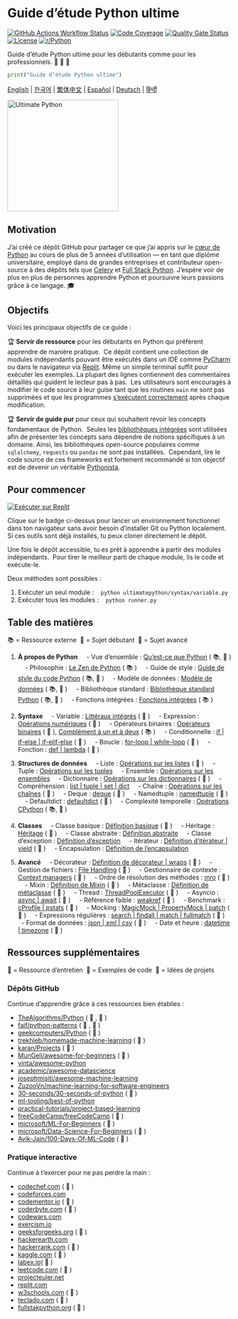 # Guide d’étude Python ultime

[![GitHub Actions Workflow Status](https://img.shields.io/github/actions/workflow/status/huangsam/ultimate-python/ci.yml)](https://github.com/huangsam/ultimate-python/actions)
[![Code Coverage](https://img.shields.io/codecov/c/github/huangsam/ultimate-python)](https://codecov.io/gh/huangsam/ultimate-python)
[![Quality Gate Status](https://img.shields.io/sonar/quality_gate/huangsam_ultimate-python?server=https%3A%2F%2Fsonarcloud.io)](https://sonarcloud.io/dashboard?id=huangsam_ultimate-python)
[![License](https://img.shields.io/github/license/huangsam/ultimate-python)](https://github.com/huangsam/ultimate-python/blob/main/LICENSE)
[![r/Python](https://img.shields.io/badge/reddit-original_post-red)](https://www.reddit.com/r/Python/comments/inllmf/ultimate_python_study_guide/)

Guide d’étude Python ultime pour les débutants comme pour les professionnels. 🐍 🐍 🐍

```python
print("Guide d’étude Python ultime")
```

[English](README.md) |
[한국어](README.ko.md) |
[繁体中文](README.zh_tw.md) |
[Español](README.es.md) |
[Deutsch](README.de.md) |
[हिन्दी](README.hi.md)

<img src="images/ultimatepython.webp" alt="Ultimate Python" width="250px" />

## Motivation

J’ai créé ce dépôt GitHub pour partager ce que j’ai appris sur le [cœur de Python](https://www.python.org/)
au cours de plus de 5 années d’utilisation — en tant que diplômé universitaire, employé
dans de grandes entreprises et contributeur open-source à des dépôts tels que
[Celery](https://github.com/celery/celery) et
[Full Stack Python](https://github.com/mattmakai/fullstackpython.com).
J’espère voir de plus en plus de personnes apprendre Python et poursuivre leurs passions
grâce à ce langage. 🎓

## Objectifs

Voici les principaux objectifs de ce guide :

🏆 **Servir de ressource** pour les débutants en Python qui préfèrent apprendre de manière pratique. 
Ce dépôt contient une collection de modules indépendants pouvant être exécutés dans un IDE
comme [PyCharm](https://www.jetbrains.com/pycharm/) ou dans le navigateur via
[Replit](https://replit.com/languages/python3). Même un simple terminal suffit
pour exécuter les exemples. La plupart des lignes contiennent des commentaires détaillés
qui guident le lecteur pas à pas. 
Les utilisateurs sont encouragés à modifier le code source à leur guise tant que les
routines `main` ne sont pas supprimées et que les programmes
[s’exécutent correctement](runner.py) après chaque modification.

🏆 **Servir de guide pur** pour ceux qui souhaitent revoir les concepts fondamentaux de Python. 
Seules les [bibliothèques intégrées](https://docs.python.org/3/library/) sont utilisées afin de
présenter les concepts sans dépendre de notions spécifiques à un domaine. Ainsi, les
bibliothèques open-source populaires comme `sqlalchemy`, `requests` ou `pandas`
ne sont pas installées. 
Cependant, lire le code source de ces frameworks est fortement recommandé
si ton objectif est de devenir un véritable
[Pythonista](https://www.urbandictionary.com/define.php?term=pythonista).

## Pour commencer

[![Exécuter sur Replit](https://replit.com/badge/github/huangsam/ultimate-python)](https://replit.com/github/huangsam/ultimate-python)

Clique sur le badge ci-dessus pour lancer un environnement fonctionnel dans ton navigateur
sans avoir besoin d’installer Git ou Python localement. 
Si ces outils sont déjà installés, tu peux cloner directement le dépôt.

Une fois le dépôt accessible, tu es prêt à apprendre à partir des modules indépendants. 
Pour tirer le meilleur parti de chaque module, lis le code et exécute-le.

Deux méthodes sont possibles :

1. Exécuter un seul module : 
  `python ultimatepython/syntax/variable.py`
2. Exécuter tous les modules : 
  `python runner.py`

## Table des matières

📚 = Ressource externe 
🍰 = Sujet débutant 
🤯 = Sujet avancé 

1. **À propos de Python**
    - Vue d’ensemble : [Qu’est-ce que Python](https://github.com/trekhleb/learn-python/blob/master/src/getting_started/what_is_python.md) ( 📚, 🍰 )
    - Philosophie : [Le Zen de Python](https://www.python.org/dev/peps/pep-0020/) ( 📚 )
    - Guide de style : [Guide de style du code Python](https://www.python.org/dev/peps/pep-0008/) ( 📚, 🤯 )
    - Modèle de données : [Modèle de données](https://docs.python.org/3/reference/datamodel.html) ( 📚, 🤯 )
    - Bibliothèque standard : [Bibliothèque standard Python](https://docs.python.org/3/library/) ( 📚, 🤯 )
    - Fonctions intégrées : [Fonctions intégrées](https://docs.python.org/3/library/functions.html) ( 📚 )

2. **Syntaxe**
    - Variable : [Littéraux intégrés](ultimatepython/syntax/variable.py) ( 🍰 )
    - Expression : [Opérations numériques](ultimatepython/syntax/expression.py) ( 🍰 )
    - Opérateurs binaires : [Opérateurs binaires](ultimatepython/syntax/bitwise.py) ( 🍰 ), [Complément à un et à deux](https://www.geeksforgeeks.org/difference-between-1s-complement-representation-and-2s-complement-representation-technique/) ( 📚 )
    - Conditionnelle : [if | if-else | if-elif-else](ultimatepython/syntax/conditional.py) ( 🍰 )
    - Boucle : [for-loop | while-loop](ultimatepython/syntax/loop.py) ( 🍰 )
    - Fonction : [def | lambda](ultimatepython/syntax/function.py) ( 🍰 )

3. **Structures de données**
    - Liste : [Opérations sur les listes](ultimatepython/data_structures/list.py) ( 🍰 )
    - Tuple : [Opérations sur les tuples](ultimatepython/data_structures/tuple.py)
    - Ensemble : [Opérations sur les ensembles](ultimatepython/data_structures/set.py)
    - Dictionnaire : [Opérations sur les dictionnaires](ultimatepython/data_structures/dict.py) ( 🍰 )
    - Compréhension : [list | tuple | set | dict](ultimatepython/data_structures/comprehension.py)
    - Chaîne : [Opérations sur les chaînes](ultimatepython/data_structures/string.py) ( 🍰 )
    - Deque : [deque](ultimatepython/data_structures/deque.py) ( 🤯 )
    - Namedtuple : [namedtuple](ultimatepython/data_structures/namedtuple.py) ( 🤯 )
    - Defaultdict : [defaultdict](ultimatepython/data_structures/defaultdict.py) ( 🤯 )
    - Complexité temporelle : [Opérations CPython](https://wiki.python.org/moin/TimeComplexity) ( 📚, 🤯 )

4. **Classes**
    - Classe basique : [Définition basique](ultimatepython/classes/basic_class.py) ( 🍰 )
    - Héritage : [Héritage](ultimatepython/classes/inheritance.py) ( 🍰 )
    - Classe abstraite : [Définition abstraite](ultimatepython/classes/abstract_class.py)
    - Classe d’exception : [Définition d’exception](ultimatepython/classes/exception_class.py)
    - Itérateur : [Définition d’itérateur | yield](ultimatepython/classes/iterator_class.py) ( 🤯 )
    - Encapsulation : [Définition de l’encapsulation](ultimatepython/classes/encapsulation.py)

5. **Avancé**
    - Décorateur : [Définition de décorateur | wraps](ultimatepython/advanced/decorator.py) ( 🤯 )
    - Gestion de fichiers : [File Handling](ultimatepython/advanced/file_handling.py) ( 🤯 )
    - Gestionnaire de contexte : [Context managers](ultimatepython/advanced/context_manager.py) ( 🤯 )
    - Ordre de résolution des méthodes : [mro](ultimatepython/advanced/mro.py) ( 🤯 )
    - Mixin : [Définition de Mixin](ultimatepython/advanced/mixin.py) ( 🤯 )
    - Métaclasse : [Définition de métaclasse](ultimatepython/advanced/meta_class.py) ( 🤯 )
    - Thread : [ThreadPoolExecutor](ultimatepython/advanced/thread.py) ( 🤯 )
    - Asyncio : [async | await](ultimatepython/advanced/async.py) ( 🤯 )
    - Référence faible : [weakref](ultimatepython/advanced/weak_ref.py) ( 🤯 )
    - Benchmark : [cProfile | pstats](ultimatepython/advanced/benchmark.py) ( 🤯 )
    - Mocking : [MagicMock | PropertyMock | patch](ultimatepython/advanced/mocking.py) ( 🤯 )
    - Expressions régulières : [search | findall | match | fullmatch](ultimatepython/advanced/regex.py) ( 🤯 )
    - Format de données : [json | xml | csv](ultimatepython/advanced/data_format.py) ( 🤯 )
    - Date et heure : [datetime | timezone](ultimatepython/advanced/date_time.py) ( 🤯 )

## Ressources supplémentaires

👔 = Ressource d’entretien 
🧪 = Exemples de code 
🧠 = Idées de projets 

### Dépôts GitHub

Continue d’apprendre grâce à ces ressources bien établies :

- [TheAlgorithms/Python](https://github.com/TheAlgorithms/Python) ( 👔 , 🧪 )
- [faif/python-patterns](https://github.com/faif/python-patterns) ( 👔 , 🧪 )
- [geekcomputers/Python](https://github.com/geekcomputers/Python) ( 🧪 )
- [trekhleb/homemade-machine-learning](https://github.com/trekhleb/homemade-machine-learning) ( 🧪 )
- [karan/Projects](https://github.com/karan/Projects) ( 🧠 )
- [MunGell/awesome-for-beginners](https://github.com/MunGell/awesome-for-beginners) ( 🧠 )
- [vinta/awesome-python](https://github.com/vinta/awesome-python)
- [academic/awesome-datascience](https://github.com/academic/awesome-datascience)
- [josephmisiti/awesome-machine-learning](https://github.com/josephmisiti/awesome-machine-learning)
- [ZuzooVn/machine-learning-for-software-engineers](https://github.com/ZuzooVn/machine-learning-for-software-engineers)
- [30-seconds/30-seconds-of-python](https://github.com/30-seconds/30-seconds-of-python) ( 🧪 )
- [ml-tooling/best-of-python](https://github.com/ml-tooling/best-of-python)
- [practical-tutorials/project-based-learning](https://github.com/practical-tutorials/project-based-learning#python)
- [freeCodeCamp/freeCodeCamp](https://github.com/freeCodeCamp/freeCodeCamp) ( 👔 )
- [microsoft/ML-For-Beginners](https://github.com/microsoft/ML-For-Beginners) ( 🧪 )
- [microsoft/Data-Science-For-Beginners](https://github.com/microsoft/Data-Science-For-Beginners) ( 🧪 )
- [Avik-Jain/100-Days-Of-ML-Code](https://github.com/Avik-Jain/100-Days-Of-ML-Code) ( 🧪 )

### Pratique interactive

Continue à t’exercer pour ne pas perdre la main :

- [codechef.com](https://www.codechef.com/) ( 👔 )
- [codeforces.com](https://codeforces.com/)
- [codementor.io](https://www.codementor.io) ( 🧠 )
- [coderbyte.com](https://www.coderbyte.com/) ( 👔 )
- [codewars.com](https://www.codewars.com/)
- [exercism.io](https://exercism.io/)
- [geeksforgeeks.org](https://www.geeksforgeeks.org/) ( 👔 )
- [hackerearth.com](https://www.hackerearth.com/)
- [hackerrank.com](https://www.hackerrank.com/) ( 👔 )
- [kaggle.com](https://www.kaggle.com/) ( 🧠 )
- [labex.io](https://labex.io/exercises/python)( 🧪 )
- [leetcode.com](https://leetcode.com/) ( 👔 )
- [projecteuler.net](https://projecteuler.net/)
- [replit.com](https://replit.com/)
- [w3schools.com](https://www.w3schools.com/python/) ( 🧪 )
- [teclado.com](https://teclado.com/30-days-of-python/#prerequisites) ( 👔 )
- [fullstakpython.org](https://fullstackpython.org/) ( 🧪 )
